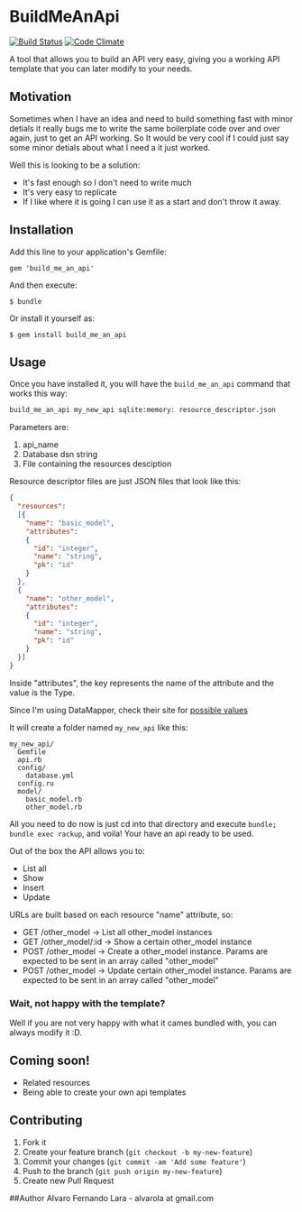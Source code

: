 # BuildMeAnApi
[![Build Status](https://travis-ci.org/guiman/build_me_an_api.png?branch=master)](https://travis-ci.org/guiman/build_me_an_api)
[![Code Climate](https://codeclimate.com/github/guiman/build_me_an_api.png)](https://codeclimate.com/github/guiman/build_me_an_api)

A tool that allows you to build an API very easy, giving you a working API template that you can later modify to your needs.

## Motivation

Sometimes when I have an idea and need to build something fast with minor detials it really bugs me to write the same boilerplate code over and over again, just to get an API working. So It would be very cool if I could just say some minor detials about what I need a it just worked.

Well this is looking to be a solution:

* It's fast enough so I don't need to write much
* It's very easy to replicate
* If I like where it is going I can use it as a start and don't throw it away.

## Installation

Add this line to your application's Gemfile:

    gem 'build_me_an_api'

And then execute:

    $ bundle

Or install it yourself as:

    $ gem install build_me_an_api

## Usage
Once you have installed it, you will have the ```build_me_an_api``` command that works this way:

```bash
build_me_an_api my_new_api sqlite:memory: resource_descriptor.json
```

Parameters are:
1. api_name
2. Database dsn string
3. File containing the resources desciption

Resource descriptor files are just JSON files that look like this:

```json
{
  "resources":
  [{
    "name": "basic_model",
    "attributes":
    {
      "id": "integer",
      "name": "string",
      "pk": "id"
    }
  },
  {
    "name": "other_model",
    "attributes":
    {
      "id": "integer",
      "name": "string",
      "pk": "id"
    }
  }]
}
```

Inside "attributes", the key represents the name of the attribute and the value is the Type.

Since I'm using DataMapper, check their site for [possible values](http://datamapper.org/docs/dm_more/types.html)

It will create a folder named ```my_new_api``` like this:

```
my_new_api/
  Gemfile
  api.rb
  config/
    database.yml
  config.ru
  model/
    basic_model.rb
    other_model.rb
```

All you need to do now is just cd into that directory and execute ```bundle; bundle exec rackup```, and voila! Your have an api ready to be used.

Out of the box the API allows you to:

* List all
* Show
* Insert
* Update

URLs are built based on each resource "name" attribute, so:

* GET /other_model -> List all other_model instances
* GET /other_model/:id -> Show a certain other_model instance
* POST /other_model -> Create a other_model instance. Params are expected to be sent in an array called "other_model"
* POST /other_model -> Update certain other_model instance. Params are expected to be sent in an array called "other_model"

### Wait, not happy with the template?

Well if you are not very happy with what it cames bundled with, you can always modify it :D.

## Coming soon!

* Related resources
* Being able to create your own api templates

## Contributing

1. Fork it
2. Create your feature branch (`git checkout -b my-new-feature`)
3. Commit your changes (`git commit -am 'Add some feature'`)
4. Push to the branch (`git push origin my-new-feature`)
5. Create new Pull Request

##Author
Alvaro Fernando Lara - alvarola at gmail.com
